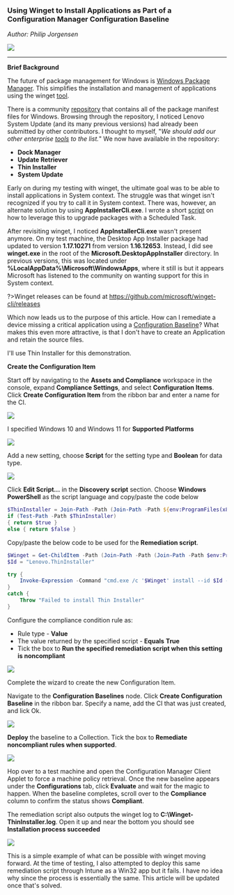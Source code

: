 ### Using Winget to Install Applications as Part of a <br> Configuration Manager Configuration Baseline
*Author: Philip Jorgensen*

![](../img/2022/configmgr_ci_cb_winget/winget.png)

---
**Brief Background**

The future of package management for Windows is [Windows Package Manager](https://docs.microsoft.com/en-us/windows/package-manager/). This simplifies the installation and management of applications using the winget [tool](https://docs.microsoft.com/en-us/windows/package-manager/winget/). 

There is a community [repository](https://github.com/microsoft/winget-pkgs) that contains all of the package manifest files for Windows. Browsing through the repository, I noticed Lenovo System Update (and its many previous versions) had already been submitted by other contributors. I thought to myself, "*We should add our other enterprise [tools](https://support.lenovo.com/solutions/ht037099) to the list.*" We now have available in the repository:

- **Dock Manager**
- **Update Retriever**
- **Thin Installer**
- **System Update**

Early on during my testing with winget, the ultimate goal was to be able to install applications in System context. The struggle was that winget isn't recognized if you try to call it in System context. There was, however, an alternate solution by using **AppInstallerCli.exe**. I wrote a short [script](https://github.com/philjorgensen/Winget/blob/main/Set-WingetScheduledTask.ps1) on how to leverage this to upgrade packages with a Scheduled Task.

After revisiting winget, I noticed **AppInstallerCli.exe** wasn't present anymore. On my test machine, the Desktop App Installer package had updated to version **1.17.10271** from version **1.16.12653**. Instead, I did see **winget.exe** in the root of the **Microsoft.DesktopAppInstaller** directory. In previous versions, this was located under **%LocalAppData%\Microsoft\WindowsApps**, where it still is but it appears Microsoft has listened to the community on wanting support for this in System context.

?>Winget releases can be found at https://github.com/microsoft/winget-cli/releases

Which now leads us to the purpose of this article. How can I remediate a device missing a critical application using a [Configuration Baseline](https://docs.microsoft.com/en-us/mem/configmgr/compliance/deploy-use/deploy-configuration-baselines)? What makes this even more attractive, is that I don't have to create an Application and retain the source files.

I'll use Thin Installer for this demonstration.

**Create the Configuration Item**

Start off by navigating to the **Assets and Compliance** workspace in the console, expand **Compliance Settings**, and select **Configuration Items**. Click **Create Configuration Item** from the ribbon bar and enter a name for the CI.

![](../img/2022/configmgr_ci_cb_winget/image1.jpg)

I specified Windows 10 and Windows 11 for **Supported Platforms**

![](../img/2022/configmgr_ci_cb_winget/image2.jpg)

Add a new setting, choose **Script** for the setting type and **Boolean** for data type.

![](../img/2022/configmgr_ci_cb_winget/image3.jpg)

Click **Edit Script...** in the **Discovery script** section. Choose **Windows PowerShell** as the script language and copy/paste the code below

```powershell
$ThinInstaller = Join-Path -Path (Join-Path -Path ${env:ProgramFiles(x86)} -ChildPath Lenovo) -ChildPath "ThinInstaller"
if (Test-Path -Path $ThinInstaller)
{ return $true }
else { return $false }
```

Copy/paste the below code to be used for the **Remediation script**.

```powershell
$Winget = Get-ChildItem -Path (Join-Path -Path (Join-Path -Path $env:ProgramFiles -ChildPath "WindowsApps") -ChildPath "Microsoft.DesktopAppInstaller*_x64*\winget.exe")
$Id = "Lenovo.ThinInstaller"

try {
    Invoke-Expression -Command "cmd.exe /c '$Winget' install --id $Id --scope machine --silent --accept-source-agreements --accept-package-agreements --log C:\Winget-ThinInstaller.log"
}
catch {
    Throw "Failed to install Thin Installer"
}
```

Configure the compliance condition rule as:
- Rule type - **Value**
- The value returned by the specified script - **Equals** **True**
- Tick the box to **Run the specified remediation script when this setting is noncompliant**

![](../img/2022/configmgr_ci_cb_winget/image4.jpg)

Complete the wizard to create the new Configuration Item.

Navigate to the **Configuration Baselines** node. Click **Create Configuration Baseline** in the ribbon bar. Specify a name, add the CI that was just created, and lick Ok.

![](../img/2022/configmgr_ci_cb_winget/image5.jpg)

**Deploy** the baseline to a Collection. Tick the box to **Remediate noncompliant rules when supported**.

![](../img/2022/configmgr_ci_cb_winget/image6.jpg)

Hop over to a test machine and open the Configuration Manager Client Applet to force a machine policy retrieval. Once the new baseline appears under the **Configurations** tab, click **Evaluate** and wait for the magic to happen. When the baseline completes, scroll over to the **Compliance** column to confirm the status shows **Compliant**.

The remediation script also outputs the winget log to **C:\Winget-ThinInstaller.log**. Open it up and near the bottom you should see **Installation process succeeded**

![](../img/2022/configmgr_ci_cb_winget/image7.jpg)

This is a simple example of what can be possible with winget moving forward. At the time of testing, I also attempted to deploy this same remediation script through Intune as a Win32 app but it fails. I have no idea why since the process is essentially the same. This article will be updated once that's solved.